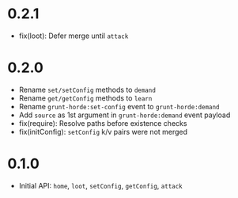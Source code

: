 # 0.2.1

* fix(loot): Defer merge until `attack`

# 0.2.0

* Rename `set/setConfig` methods to `demand`
* Rename `get/getConfig` methods to `learn`
* Rename `grunt-horde:set-config` event to `grunt-horde:demand`
* Add `source` as 1st argument in `grunt-horde:demand` event payload
* fix(require): Resolve paths before existence checks
* fix(initConfig): `setConfig` k/v pairs were not merged

# 0.1.0

* Initial API: `home`, `loot`, `setConfig`, `getConfig`, `attack`
